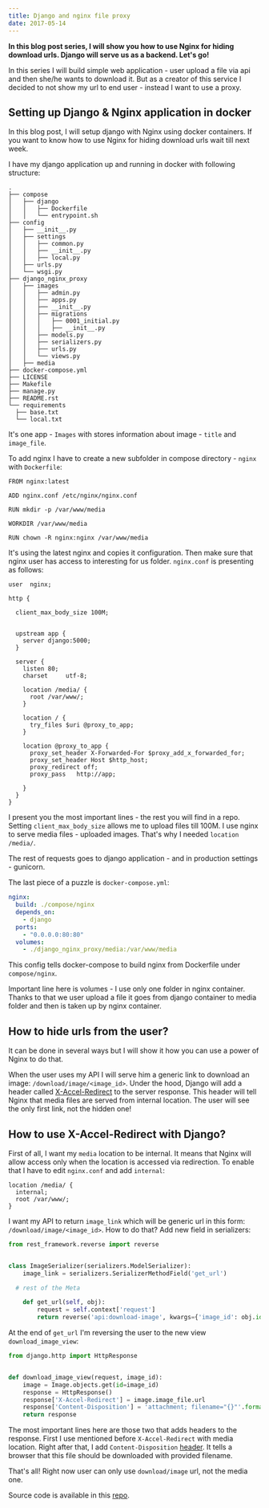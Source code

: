 ```yaml
---
title: Django and nginx file proxy
date: 2017-05-14
---
```


**In this blog post series, I will show you how to use Nginx for hiding
download urls. Django will serve us as a backend. Let's go!**

In this series I will build simple web application - user upload a file
via api and then she/he wants to download it. But as a creator of this
service I decided to not show my url to end user - instead I want to use
a proxy.

## Setting up Django & Nginx application in docker

In this blog post, I will setup django with Nginx using docker
containers. If you want to know how to use Nginx for hiding download
urls wait till next week.

I have my django application up and running in docker with following
structure:

```shell
.
├── compose
│   ├── django
│   │   ├── Dockerfile
│   │   └── entrypoint.sh
├── config
│   ├── __init__.py
│   ├── settings
│   │   ├── common.py
│   │   ├── __init__.py
│   │   ├── local.py
│   ├── urls.py
│   └── wsgi.py
├── django_nginx_proxy
│   ├── images
│   │   ├── admin.py
│   │   ├── apps.py
│   │   ├── __init__.py
│   │   ├── migrations
│   │   │   ├── 0001_initial.py
│   │   │   ├── __init__.py
│   │   ├── models.py
│   │   ├── serializers.py
│   │   ├── urls.py
│   │   └── views.py
│   ├── media
├── docker-compose.yml
├── LICENSE
├── Makefile
├── manage.py
├── README.rst
└── requirements
  ├── base.txt
  └── local.txt
```

It's one app - `Images` with stores information about image - `title`
and `image_file`.

To add nginx I have to create a new subfolder in compose directory -
`nginx` with `Dockerfile`:

```docker
FROM nginx:latest

ADD nginx.conf /etc/nginx/nginx.conf

RUN mkdir -p /var/www/media

WORKDIR /var/www/media

RUN chown -R nginx:nginx /var/www/media
```

It's using the latest nginx and copies it configuration. Then make sure
that nginx user has access to interesting for us folder. `nginx.conf` is
presenting as follows:

```nginx
user  nginx;

http {

  client_max_body_size 100M;


  upstream app {
    server django:5000;
  }

  server {
    listen 80;
    charset     utf-8;

    location /media/ {
      root /var/www/;
    }

    location / {
      try_files $uri @proxy_to_app;
    }

    location @proxy_to_app {
      proxy_set_header X-Forwarded-For $proxy_add_x_forwarded_for;
      proxy_set_header Host $http_host;
      proxy_redirect off;
      proxy_pass   http://app;

    }
  }
}
```

I present you the most important lines - the rest you will find in
a repo. Setting `client_max_body_size` allows me to upload files till
100M. I use nginx to serve media files - uploaded images. That's
why I needed `location /media/`.

The rest of requests goes to django application - and in production
settings - gunicorn.

The last piece of a puzzle is `docker-compose.yml`:

```yaml
nginx:
  build: ./compose/nginx
  depends_on:
    - django
  ports:
    - "0.0.0.0:80:80"
  volumes:
    - ./django_nginx_proxy/media:/var/www/media
```

This config tells docker-compose to build nginx from Dockerfile under
`compose/nginx`.

Important line here is volumes - I use only one folder in nginx
container. Thanks to that we user upload a file it goes from django
container to media folder and then is taken up by nginx container.

## How to hide urls from the user?

It can be done in several ways but I will show it how you can use a
power of Nginx to do that.

When the user uses my API I will serve him a generic link to download an
image: `/download/image/<image_id>`. Under the hood, Django will add a
header called
[X-Accel-Redirect](https://www.nginx.com/resources/wiki/start/topics/examples/x-accel/#x-accel-redirect)
to the server response. This header will tell Nginx that media files are
served from internal location. The user will see the only first link,
not the hidden one!

## How to use X-Accel-Redirect with Django?

First of all, I want my `media` location to be internal. It means that
Nginx will allow access only when the location is accessed via
redirection. To enable that I have to edit `nginx.conf` and add
`internal`:

```nginx
location /media/ {
  internal;
  root /var/www/;
}
```

I want my API to return `image_link` which will be generic url in this
form: `/download/image/<image_id>`. How to do that? Add new field in
serializers:

```python
from rest_framework.reverse import reverse


class ImageSerializer(serializers.ModelSerializer):
    image_link = serializers.SerializerMethodField('get_url')

  # rest of the Meta

    def get_url(self, obj):
        request = self.context['request']
        return reverse('api:download-image', kwargs={'image_id': obj.id}, request=request)
```

At the end of `get_url` I'm reversing the user to the new view
`download_image_view`:

```python
from django.http import HttpResponse


def download_image_view(request, image_id):
    image = Image.objects.get(id=image_id)
    response = HttpResponse()
    response['X-Accel-Redirect'] = image.image_file.url
    response['Content-Disposition'] = 'attachment; filename="{}"'.format(image.image_file.name)
    return response
```

The most important lines here are those two that adds headers to the
response. First I use mentioned before `X-Accel-Redirect` with media
location. Right after that, I add `Content-Disposition`
[header](https://developer.mozilla.org/en-US/docs/Web/HTTP/Headers/Content-Disposition).
It tells a browser that this file should be downloaded with provided
filename.

That's all! Right now user can only use `download/image` url, not the
media one.

Source code is available in this
[repo](https://github.com/krzysztofzuraw/personal-blog-projects/tree/master/django_nginx_proxy).
